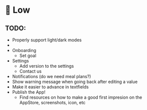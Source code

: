 # 🤖 Low

## TODO:

- Properly support light/dark modes
- 
- Onboarding
  - Set goal
- Settings
  - Add version to the settings
  - Contact us
- Notifications (do we need meal plans?)
- Show warning message when going back after editing a value
- Make it easier to advance in textfields
- Publish the App!
  - Find resources on how to make a good first impresion on the AppStore, screenshots, icon, etc
